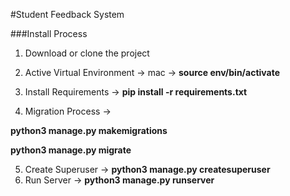 #Student Feedback System

###Install Process

1. Download or clone the project

2. Active Virtual Environment -> mac -> **source env/bin/activate**
3. Install Requirements -> **pip install -r requirements.txt**

4. Migration Process ->

**python3 manage.py makemigrations**

**python3 manage.py migrate**

5. Create Superuser -> **python3 manage.py createsuperuser**
6. Run Server -> **python3 manage.py runserver**

